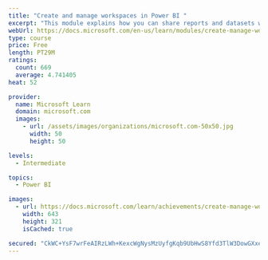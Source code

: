 ```yaml
---
title: "Create and manage workspaces in Power BI "
excerpt: "This module explains how you can share reports and datasets with your users and how to create a deployment strategy that makes sense for you and your organization. Furthermore, you will learn about data lineage in Microsoft Power BI."
webUrl: https://docs.microsoft.com/en-us/learn/modules/create-manage-workspaces-power-bi/
type: course
price: Free
length: PT29M
ratings:
  count: 669
  average: 4.741405
heat: 52

provider:
  name: Microsoft Learn
  domain: microsoft.com
  images:
    - url: /assets/images/organizations/microsoft.com-50x50.jpg
      width: 50
      height: 50

levels:
  - Intermediate

topics:
  - Power BI

images:
  - url: https://docs.microsoft.com/learn/achievements/create-manage-workspaces-power-bi-social.png
    width: 643
    height: 321
    isCached: true

secured: "CkWC+YsF7wrFeAIRzLWh+KexcWgNysMzUyfgKqb9UbHwS8Yfd3TlW3DowGXxeOMKPZ0BpMcLwymrkVpccpsl7druF0WizJenUqolFZVUjmkHDM4Z2kE5FdBAsXyMdZ/F5h+J+5Z5WKmWryKyzQrhFTfBICHJYitsbb227YnIQ9SQ7Y0r7Ls+Fv/4Gviy0Avo5twaRozHP194EMJFud6Ckd85kz/NCZwQgY0LZbz68B7hii4x6xUpyCG8mKIUe05PeQgpol4NnvDP4r57/YqcCsuM9+A5yluz0wFbKRGGHiEUaVdZLLuePNQeMrakP9CBKOGC3mEXNz5hthXF6sy1fQzfsUnWP1ToBGHjUtqXdNdn53HwnGn1Bit1sAB2WT6DP+nI18TDQAz2pUm0DayfcUnPp2EGKzE6ytILr/fFys0=;92XpV6X94/gB+wZsN+9UpQ=="
---
```


